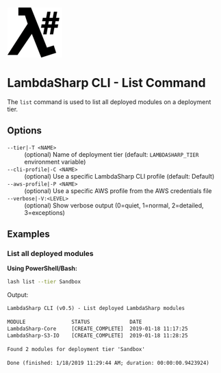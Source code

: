 ![λ#](../../../Docs/LambdaSharpLogo.png)

# LambdaSharp CLI - List Command

The `list` command is used to list all deployed modules on a deployment tier.

## Options

<dl>

<dt><code>--tier|-T &lt;NAME&gt;</code></dt>
<dd>(optional) Name of deployment tier (default: <code>LAMBDASHARP_TIER</code> environment variable)</dd>

<dt><code>--cli-profile|-C &lt;NAME&gt;</code></dt>
<dd>(optional) Use a specific LambdaSharp CLI profile (default: Default)</dd>

<dt><code>--aws-profile|-P &lt;NAME&gt;</code></dt>
<dd>(optional) Use a specific AWS profile from the AWS credentials file</dd>

<dt><code>--verbose|-V:&lt;LEVEL&gt;</code></dt>
<dd>(optional) Show verbose output (0=quiet, 1=normal, 2=detailed, 3=exceptions)</dd>

</dl>

## Examples

### List all deployed modules

__Using PowerShell/Bash:__
```bash
lash list --tier Sandbox
```

Output:
```
LambdaSharp CLI (v0.5) - List deployed LambdaSharp modules

MODULE               STATUS             DATE
LambdaSharp-Core     [CREATE_COMPLETE]  2019-01-18 11:17:25
LambdaSharp-S3-IO    [CREATE_COMPLETE]  2019-01-18 11:28:25

Found 2 modules for deployment tier 'Sandbox'

Done (finished: 1/18/2019 11:29:44 AM; duration: 00:00:00.9423924)
```
